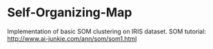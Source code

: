 # Self-Organizing-Map

Implementation of basic SOM clustering on IRIS dataset.
SOM tutorial: http://www.ai-junkie.com/ann/som/som1.html 
